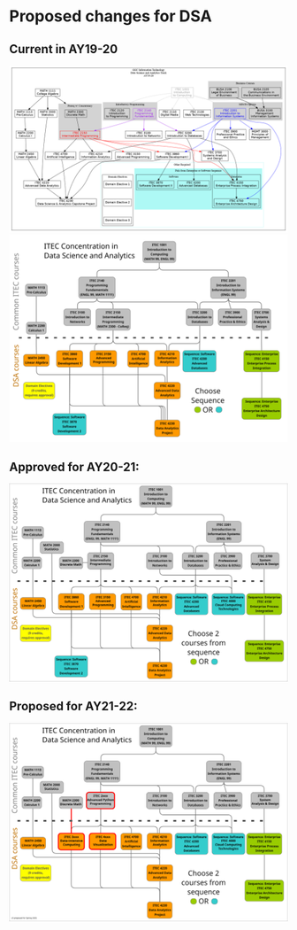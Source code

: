 # Proposed changes for DSA

## Current in AY19-20
![Data Science and Analytics](AY19-20/outputs/DataScienceAndAnalytics.png)
![Data Science and Analytics](AY19-20/manual/DSA-mindmup.png)

## Approved for AY20-21:
![Data Science and Analytics](AY20-21/manual/DSA-mindmup-fa2019-ITEC4000.png)

## Proposed for AY21-22:
![Data Science and Analytics](AY21-22/manual/DSA-mindmup-sp2021-proposed.png)

